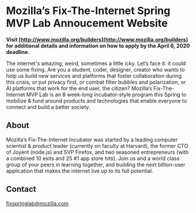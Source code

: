 # Mozilla’s Fix-The-Internet Spring MVP Lab Annoucement Website


**Visit [http://www.mozilla.org/builders](http://www.mozilla.org/builders) for additional details and information on how to apply by the April 6, 2020 deadline.**

The internet's amazing, weird, sometimes a little icky. Let’s face it: it could use some fixing. Are you a student, coder, designer, creator who wants to help us build new services and platforms that foster collaboration during this crisis, or put privacy first, or combat filter bubbles and polarization, or AI platforms that work for the end user, the citizen? Mozilla’s Fix-The-Internet MVP Lab is an 8 week-long incubator-style program this Spring to mobilize & fund around products and technologies that enable everyone to connect and build a better society.

## About

Mozilla’s Fix-The-Internet Incubator was started by a leading computer scientist & product leader (currently on faculty at Harvard), the former CTO of Joyent (node.js) and SVP Firefox, and two seasoned entrepreneurs (with a combined 10 exits and 25 #1 app store hits). Join us and a world class group of your peers in learning together, and building the next billion-user application that makes the internet live up to its full potential.

## Contact

[fixspringlab@mozilla.com](mailto:fixspringlab@mozilla.com)
